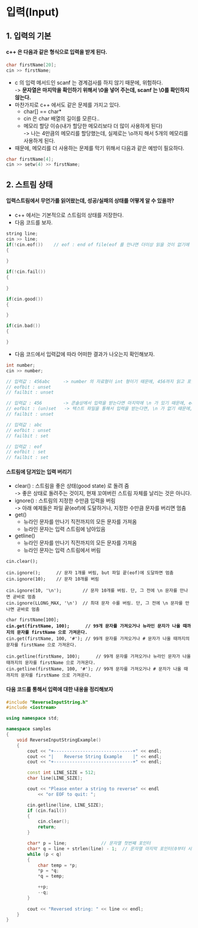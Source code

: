 # 입력(Input)

## 1. 입력의 기본

#### c++ 은 다음과 같은 형식으로 입력을 받게 된다.

```cpp
char firstName[20];
cin >> firstName;
```

* c 의 입력 메서드인 scanf 는 경계검사를 하지 않기 때문에, 위험하다.\
  \-> **문자열은 마지막을 확인하기 위해서 \0을 넣어 주는데, scanf 는 \0를 확인하지 않는다.**
* 마찬가지로 c++ 에서도 같은 문제를 가지고 있다.
  * char\[] == char\*
  * cin 은 char 배열의 길이를 모른다..
  * 메모리 할당 이슈(내가 할당한 메모리보다 더 많이 사용하게 된다)\
    \-> 나는 4만큼의 메모리를 할당했는데, 실제로는 \o까지 해서 5개의 메모리를 사용하게 된다.
* 때문에, 메모리를 더 사용하는 문제를 막기 위해서 다음과 같은 예방이 필요하다.

```cpp
char firstName[4];
cin >> setw(4) >> firstName;
```

## 2. 스트림 상태&#x20;

#### 입력스트림에서 무언가를 읽어왔는데, 성공/실패의 상태를 어떻게 알 수 있을까?

* c++ 에서는 기본적으로 스트림의 상태를 저장한다.
* 다음 코드를 보자.

```cpp
string line;
cin >> line;
if(!cin.eof())    // eof : end of file(eof 를 만나면 더이상 읽을 것이 없기에 포기한다)
{
    
}

if(!cin.fail())
{
    
}

if(cin.good())
{

}

if(cin.bad())
{

}
```

* 다음 코드에서 입력값에 따라 어떠한 결과가 나오는지 확인해보자.

```cpp
int number;
cin >> number;

// 입력값 : 456abc     -> number 의 자료형이 int 형이기 때문에, 456까지 읽고 포인터는 멈추어져 있는다. 
// eofbit : unset
// failbit : unset

// 입력값 : 456        -> 콘솔상에서 입력을 받는다면 마지막에 \n 가 있기 때문에, eof 가 unset 이지만, 
// eofbit : (un)set   -> 텍스트 파일을 통해서 입력을 받는다면, \n 가 없기 때문에, eof 가 set 이다.
// failbit : unset

// 입력값 : abc
// eofbit : unset
// failbit : set

// 입력값 : eof
// eofbit : set
// failbit : set
```

#### 스트림에 담겨있는 입력 버리기

* clear() : 스트림을 좋은 상태(good state) 로 돌려 줌\
  \-> 좋은 상태로 돌려주는 것이지, 현재 꼬여버린 스트림 자체를 날리는 것은 아니다.
* ignore() : 스트림의 지정한 수만큼 입력을 버림\
  \-> 아래 예제들은 파일 끝(eof)에 도달하거나, 지정한 수만큼 문자를 버리면 멈춤
* get()
  * 뉴라인 문자를 만나기 직전까지의 모든 문자를 가져옴
  * 뉴라인 문자는 입력 스트림에 남아있음
* getline()
  * 뉴라인 문자를 만나기 직전까지의 모든 문자를 가져옴
  * 뉴라인 문자는 입력 스트림에서 버림

<pre class="language-cpp"><code class="lang-cpp">cin.clear();

cin.ignore();      // 문자 1개를 버림, but 파일 끝(eof)에 도달하면 멈춤
cin.ignore(10);    // 문자 10개를 버림

cin.ignore(10, '\n');        // 문자 10개를 버림. 단, 그 전에 \n 문자를 만나면 곧바로 멈춤
cin.ignore(LLONG_MAX, '\n')  // 최대 문자 수를 버림. 단, 그 전에 \n 문자를 만나면 곧바로 멈춤

char firstName[100];
<strong>cin.get(firstName, 100);      // 99개 문자를 가져오거나 뉴라인 문자가 나올 때까지의 문자를 firstName 으로 가져온다.
</strong>cin.get(firstName, 100, '#'); // 99개 문자를 가져오거나 # 문자가 나올 때까지의 문자를 firstName 으로 가져온다.  

cin.getline(firstName, 100);      // 99개 문자를 가져오거나 뉴라인 문자가 나올 때까지의 문자를 firstName 으로 가져온다.
cin.getline(firstName, 100, '#'); // 99개 문자를 가져오거나 # 문자가 나올 때까지의 문자를 firstName 으로 가져온다.  
</code></pre>

#### 다음 코드를 통해서 입력에 대한 내용을 정리해보자

```cpp
#include "ReverseInputString.h"
#include <iostream>

using namespace std;

namespace samples
{
	void ReverseInputStringExample()
	{
		cout << "+------------------------------+" << endl;
		cout << "|    Reverse String Example    |" << endl;
		cout << "+------------------------------+" << endl;

		const int LINE_SIZE = 512;
		char line[LINE_SIZE];

		cout << "Please enter a string to reverse" << endl
			<< "or EOF to quit: ";

		cin.getline(line, LINE_SIZE);
		if (cin.fail())
		{
			cin.clear();
			return;
		}

		char* p = line;				// 문자열 첫번째 포인터 
		char* q = line + strlen(line) - 1;	// 문자열 마지막 포인터(0부터 시작하기에 -1)
		while (p < q)
		{
			char temp = *p;
			*p = *q;
			*q = temp;

			++p;
			--q;
		}
		
		cout << "Reversed string: " << line << endl;
	}
}
```
